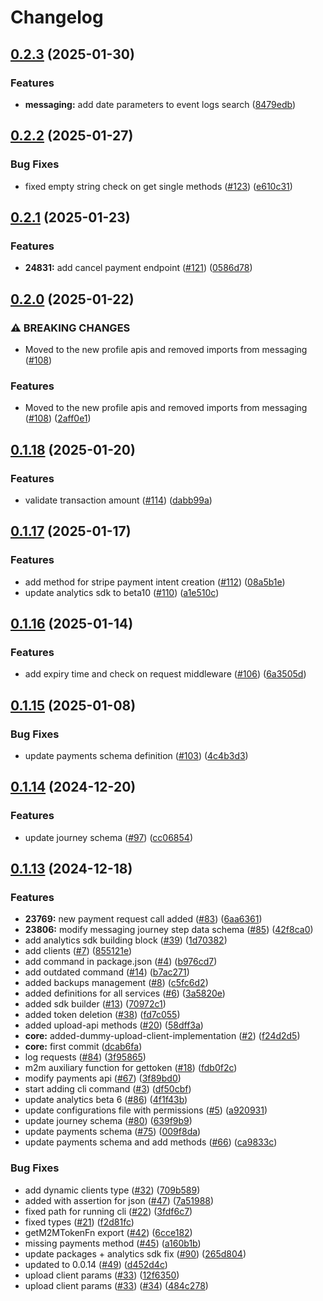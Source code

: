 # Changelog

## [0.2.3](https://github.com/ogcio/building-blocks-sdk/compare/@ogcio/building-blocks-sdk@v0.2.2...@ogcio/building-blocks-sdk@v0.2.3) (2025-01-30)


### Features

* **messaging:** add date parameters to event logs search ([8479edb](https://github.com/ogcio/building-blocks-sdk/commit/8479edbbbc8347a9684c1cebf91ecbfa762c3302))

## [0.2.2](https://github.com/ogcio/building-blocks-sdk/compare/@ogcio/building-blocks-sdk@v0.2.1...@ogcio/building-blocks-sdk@v0.2.2) (2025-01-27)


### Bug Fixes

* fixed empty string check on get single methods ([#123](https://github.com/ogcio/building-blocks-sdk/issues/123)) ([e610c31](https://github.com/ogcio/building-blocks-sdk/commit/e610c315358045425d33cf96e6f2afb4052615ed))

## [0.2.1](https://github.com/ogcio/building-blocks-sdk/compare/@ogcio/building-blocks-sdk@v0.2.0...@ogcio/building-blocks-sdk@v0.2.1) (2025-01-23)


### Features

* **24831:** add cancel payment endpoint ([#121](https://github.com/ogcio/building-blocks-sdk/issues/121)) ([0586d78](https://github.com/ogcio/building-blocks-sdk/commit/0586d78b7a14a0ca1fec0e8ff18ad37238623bbe))

## [0.2.0](https://github.com/ogcio/building-blocks-sdk/compare/@ogcio/building-blocks-sdk@v0.1.18...@ogcio/building-blocks-sdk@v0.2.0) (2025-01-22)


### ⚠ BREAKING CHANGES

* Moved to the new profile apis and removed imports from messaging ([#108](https://github.com/ogcio/building-blocks-sdk/issues/108))

### Features

* Moved to the new profile apis and removed imports from messaging ([#108](https://github.com/ogcio/building-blocks-sdk/issues/108)) ([2aff0e1](https://github.com/ogcio/building-blocks-sdk/commit/2aff0e1807c061a233d064f0c9a2080c9b0e78e0))

## [0.1.18](https://github.com/ogcio/building-blocks-sdk/compare/@ogcio/building-blocks-sdk@v0.1.17...@ogcio/building-blocks-sdk@v0.1.18) (2025-01-20)


### Features

* validate transaction amount ([#114](https://github.com/ogcio/building-blocks-sdk/issues/114)) ([dabb99a](https://github.com/ogcio/building-blocks-sdk/commit/dabb99add732cf3ff24412ca764a2b9268057c1d))

## [0.1.17](https://github.com/ogcio/building-blocks-sdk/compare/@ogcio/building-blocks-sdk@v0.1.16...@ogcio/building-blocks-sdk@v0.1.17) (2025-01-17)


### Features

* add method for stripe payment intent creation ([#112](https://github.com/ogcio/building-blocks-sdk/issues/112)) ([08a5b1e](https://github.com/ogcio/building-blocks-sdk/commit/08a5b1e9d3a39e4a06f5dea567cc9ee68f774fca))
* update analytics sdk to beta10 ([#110](https://github.com/ogcio/building-blocks-sdk/issues/110)) ([a1e510c](https://github.com/ogcio/building-blocks-sdk/commit/a1e510c2c179923b5d60f52da43f4fb00c4d6e74))

## [0.1.16](https://github.com/ogcio/building-blocks-sdk/compare/@ogcio/building-blocks-sdk@v0.1.15...@ogcio/building-blocks-sdk@v0.1.16) (2025-01-14)


### Features

* add expiry time and check on request middleware ([#106](https://github.com/ogcio/building-blocks-sdk/issues/106)) ([6a3505d](https://github.com/ogcio/building-blocks-sdk/commit/6a3505d763ad7a26a985e4c6fb8bd9c65c060abb))

## [0.1.15](https://github.com/ogcio/building-blocks-sdk/compare/@ogcio/building-blocks-sdk@v0.1.14...@ogcio/building-blocks-sdk@v0.1.15) (2025-01-08)


### Bug Fixes

* update payments schema definition ([#103](https://github.com/ogcio/building-blocks-sdk/issues/103)) ([4c4b3d3](https://github.com/ogcio/building-blocks-sdk/commit/4c4b3d35d3718c680e69bffb22ba36659b903a1e))

## [0.1.14](https://github.com/ogcio/building-blocks-sdk/compare/@ogcio/building-blocks-sdk@v0.1.13...@ogcio/building-blocks-sdk@v0.1.14) (2024-12-20)


### Features

* update journey schema ([#97](https://github.com/ogcio/building-blocks-sdk/issues/97)) ([cc06854](https://github.com/ogcio/building-blocks-sdk/commit/cc068546457d517a31bda420cfeb2f78f8858915))

## [0.1.13](https://github.com/ogcio/building-blocks-sdk/compare/@ogcio/building-blocks-sdk@v0.1.12...@ogcio/building-blocks-sdk@v0.1.13) (2024-12-18)


### Features

* **23769:** new payment request call added ([#83](https://github.com/ogcio/building-blocks-sdk/issues/83)) ([6aa6361](https://github.com/ogcio/building-blocks-sdk/commit/6aa6361cbaf2b634782ee6371da54434c27b7260))
* **23806:** modify messaging journey step data schema ([#85](https://github.com/ogcio/building-blocks-sdk/issues/85)) ([42f8ca0](https://github.com/ogcio/building-blocks-sdk/commit/42f8ca08c6bc4b3178ec144d3f64b3fb7662eb9a))
* add analytics sdk building block ([#39](https://github.com/ogcio/building-blocks-sdk/issues/39)) ([1d70382](https://github.com/ogcio/building-blocks-sdk/commit/1d70382cbef7f1d7b60b0693d62815e24b186cd9))
* add clients ([#7](https://github.com/ogcio/building-blocks-sdk/issues/7)) ([855121e](https://github.com/ogcio/building-blocks-sdk/commit/855121ea5f607898c9f794e0a36fe65080e118ad))
* add command in package.json ([#4](https://github.com/ogcio/building-blocks-sdk/issues/4)) ([b976cd7](https://github.com/ogcio/building-blocks-sdk/commit/b976cd77f38a264252871d82d63b4e0615b8d633))
* add outdated command ([#14](https://github.com/ogcio/building-blocks-sdk/issues/14)) ([b7ac271](https://github.com/ogcio/building-blocks-sdk/commit/b7ac27112f713bdaba700f49c3d1086275750d68))
* added backups management ([#8](https://github.com/ogcio/building-blocks-sdk/issues/8)) ([c5fc6d2](https://github.com/ogcio/building-blocks-sdk/commit/c5fc6d2c296fe71092dda91b6ae0f7eaf729bfd4))
* added definitions for all services ([#6](https://github.com/ogcio/building-blocks-sdk/issues/6)) ([3a5820e](https://github.com/ogcio/building-blocks-sdk/commit/3a5820ebbda54140f9a0c5deaee86d33146ab8ac))
* added sdk builder ([#13](https://github.com/ogcio/building-blocks-sdk/issues/13)) ([70972c1](https://github.com/ogcio/building-blocks-sdk/commit/70972c12aa55943a5b34a39964ca1f0caa52cbc8))
* added token deletion ([#38](https://github.com/ogcio/building-blocks-sdk/issues/38)) ([fd7c055](https://github.com/ogcio/building-blocks-sdk/commit/fd7c05553bd44b335b16b265dc8abacc51ddf839))
* added upload-api methods ([#20](https://github.com/ogcio/building-blocks-sdk/issues/20)) ([58dff3a](https://github.com/ogcio/building-blocks-sdk/commit/58dff3abb5ccae1f83a1caf2d2a98421a81a71b9))
* **core:** added-dummy-upload-client-implementation ([#2](https://github.com/ogcio/building-blocks-sdk/issues/2)) ([f24d2d5](https://github.com/ogcio/building-blocks-sdk/commit/f24d2d50efc65e09fd28806a3e3005a872c5d3e7))
* **core:** first commit ([dcab6fa](https://github.com/ogcio/building-blocks-sdk/commit/dcab6fab78bdd868dde6834ae00233580d339f3c))
* log requests ([#84](https://github.com/ogcio/building-blocks-sdk/issues/84)) ([3f95865](https://github.com/ogcio/building-blocks-sdk/commit/3f958654c31fb6da402e04a2d8740c6631b9e656))
* m2m auxiliary function for gettoken ([#18](https://github.com/ogcio/building-blocks-sdk/issues/18)) ([fdb0f2c](https://github.com/ogcio/building-blocks-sdk/commit/fdb0f2cd1e282396798bed3978cc1d81f64b827a))
* modify payments api ([#67](https://github.com/ogcio/building-blocks-sdk/issues/67)) ([3f89bd0](https://github.com/ogcio/building-blocks-sdk/commit/3f89bd0cd324b5551309cdb4bcd794ebbf2d32dd))
* start adding cli command ([#3](https://github.com/ogcio/building-blocks-sdk/issues/3)) ([df50cbf](https://github.com/ogcio/building-blocks-sdk/commit/df50cbfc838ca2b6b1af095788a8a68bdb3bb0a0))
* update analytics beta 6 ([#86](https://github.com/ogcio/building-blocks-sdk/issues/86)) ([4f1f43b](https://github.com/ogcio/building-blocks-sdk/commit/4f1f43bcbb8ffbc61dad443ba5aed2034bd435bb))
* update configurations file with permissions ([#5](https://github.com/ogcio/building-blocks-sdk/issues/5)) ([a920931](https://github.com/ogcio/building-blocks-sdk/commit/a9209318a45680275d8d18a590a1f9ee55027494))
* update journey schema ([#80](https://github.com/ogcio/building-blocks-sdk/issues/80)) ([639f9b9](https://github.com/ogcio/building-blocks-sdk/commit/639f9b995c6ba78d6a69cf2e72e45732af92a44e))
* update payments schema ([#75](https://github.com/ogcio/building-blocks-sdk/issues/75)) ([009f8da](https://github.com/ogcio/building-blocks-sdk/commit/009f8da3537803e226382c434c0aed9067637fd2))
* update payments schema and add methods ([#66](https://github.com/ogcio/building-blocks-sdk/issues/66)) ([ca9833c](https://github.com/ogcio/building-blocks-sdk/commit/ca9833c1efb1b97bec9fca170aa8a470c75b19eb))


### Bug Fixes

* add dynamic clients type ([#32](https://github.com/ogcio/building-blocks-sdk/issues/32)) ([709b589](https://github.com/ogcio/building-blocks-sdk/commit/709b58974cfad2eae195b511cea02410a7b89f02))
* added with assertion for json ([#47](https://github.com/ogcio/building-blocks-sdk/issues/47)) ([7a51988](https://github.com/ogcio/building-blocks-sdk/commit/7a5198850594313ae2a5fdef1fffd3b9bf8c196c))
* fixed path for running cli ([#22](https://github.com/ogcio/building-blocks-sdk/issues/22)) ([3fdf6c7](https://github.com/ogcio/building-blocks-sdk/commit/3fdf6c72fbc9b4222feae324cc06deaf53ed3be7))
* fixed types ([#21](https://github.com/ogcio/building-blocks-sdk/issues/21)) ([f2d81fc](https://github.com/ogcio/building-blocks-sdk/commit/f2d81fc5e73adb709163753bcba1f8cb62ca728c))
* getM2MTokenFn export ([#42](https://github.com/ogcio/building-blocks-sdk/issues/42)) ([6cce182](https://github.com/ogcio/building-blocks-sdk/commit/6cce1825a49079021902aa3f98270f6745b7158e))
* missing payments method ([#45](https://github.com/ogcio/building-blocks-sdk/issues/45)) ([a160b1b](https://github.com/ogcio/building-blocks-sdk/commit/a160b1be65b47ea53caff9911de79b7054bda768))
* update packages + analytics sdk fix ([#90](https://github.com/ogcio/building-blocks-sdk/issues/90)) ([265d804](https://github.com/ogcio/building-blocks-sdk/commit/265d8049b629ad7f57105322f71f94d050292755))
* updated to 0.0.14 ([#49](https://github.com/ogcio/building-blocks-sdk/issues/49)) ([d452d4c](https://github.com/ogcio/building-blocks-sdk/commit/d452d4c1b6a1ed2d61a6d51d43daa584edf5a411))
* upload client params ([#33](https://github.com/ogcio/building-blocks-sdk/issues/33)) ([12f6350](https://github.com/ogcio/building-blocks-sdk/commit/12f63502b27610f76d9e0de418ec649e4fbefa84))
* upload client params ([#33](https://github.com/ogcio/building-blocks-sdk/issues/33)) ([#34](https://github.com/ogcio/building-blocks-sdk/issues/34)) ([484c278](https://github.com/ogcio/building-blocks-sdk/commit/484c278a553aad31887789861a03e872ce4cbc0f))
